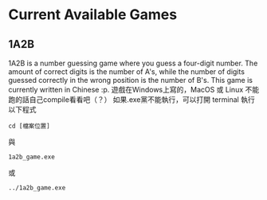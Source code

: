 # Current Available Games 

## 1A2B
1A2B is a number guessing game where you guess a four-digit number. The amount of correct digits is the number of A's, while the number of digits guessed correctly in the wrong position is the number of B's. This game is currently written in Chinese :p.
遊戲在Windows上寫的，MacOS 或 Linux 不能跑的話自己compile看看吧（？）
如果.exe黨不能執行，可以打開 terminal 執行以下程式
```
cd [檔案位置]
```
與
```
1a2b_game.exe
```
或
```
../1a2b_game.exe
```

